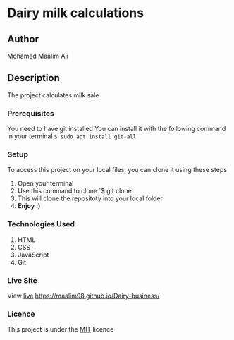 # Dairy milk  calculations
## Author
Mohamed Maalim Ali
## Description
The project  calculates milk sale
### Prerequisites
You need to have git installed
You can install it with the following command in your terminal
`$ sudo apt install git-all`
### Setup
To access this project on your local files, you can clone it using these steps
1. Open your terminal
1. Use this command to clone `$ git clone 
1. This will clone the repositoty into your local folder
1. __Enjoy :)__
### Technologies Used
1. HTML
1. CSS
1. JavaScript
1. Git
### Live Site
View [live]() https://maalim98.github.io/Dairy-business/
### Licence
This project is under the  [MIT](license) licence